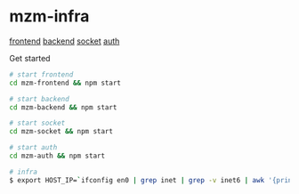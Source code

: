 # mzm-infra

[frontend](https://github.com/koh110/mzm-frontend)
[backend](https://github.com/koh110/mzm-backend)
[socket](https://github.com/koh110/mzm-socket)
[auth](https://github.com/koh110/mzm-auth)

Get started

```bash
# start frontend
cd mzm-frontend && npm start

# start backend
cd mzm-backend && npm start

# start socket
cd mzm-socket && npm start

# start auth
cd mzm-auth && npm start

# infra
$ export HOST_IP=`ifconfig en0 | grep inet | grep -v inet6 | awk '{print $2}'` && docker-compose up
```
